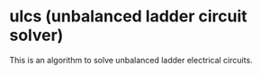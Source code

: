 # ulcs (unbalanced ladder circuit solver)
This is an algorithm to solve unbalanced ladder electrical circuits.
